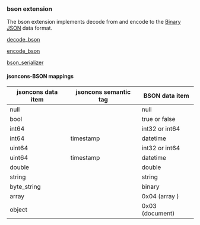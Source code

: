 ### bson extension

The bson extension implements decode from and encode to the [Binary JSON](http://bsonspec.org/) data format.

[decode_bson](decode_bson.md)

[encode_bson](encode_bson.md)

[bson_serializer](bson_serializer.md)


#### jsoncons-BSON mappings

jsoncons data item|jsoncons semantic tag|BSON data item
--------------|------------------|---------------
null          |                  | null
bool          |                  | true or false
int64         |                  | int32 or int64
int64         | timestamp        | datetime
uint64        |                  | int32 or int64
uint64        | timestamp        | datetime
double        |                  | double
string        |                  | string
byte_string   |                  | binary
array         |                  | 0x04 (array )
object        |                  | 0x03 (document)


